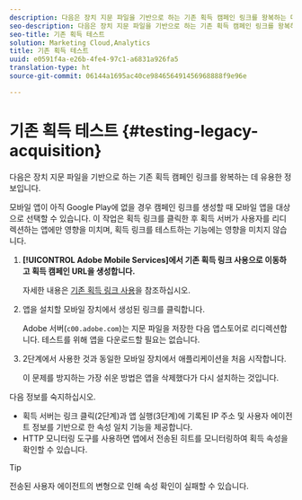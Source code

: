 ```yaml
---
description: 다음은 장치 지문 파일을 기반으로 하는 기존 획득 캠페인 링크를 왕복하는 데 유용한 정보입니다.
seo-description: 다음은 장치 지문 파일을 기반으로 하는 기존 획득 캠페인 링크를 왕복하는 데 유용한 정보입니다.
seo-title: 기존 획득 테스트
solution: Marketing Cloud,Analytics
title: 기존 획득 테스트
uuid: e0591f4a-e26b-4fe4-97c1-a6831a926fa5
translation-type: ht
source-git-commit: 06144a1695ac40ce984656491456968888f9e96e

---
```



# 기존 획득 테스트 {#testing-legacy-acquisition}

다음은 장치 지문 파일을 기반으로 하는 기존 획득 캠페인 링크를 왕복하는 데 유용한 정보입니다.

모바일 앱이 아직 Google Play에 없을 경우 캠페인 링크를 생성할 때 모바일 앱을 대상으로 선택할 수 있습니다. 이 작업은 획득 링크를 클릭한 후 획득 서버가 사용자를 리디렉션하는 앱에만 영향을 미치며, 획득 링크를 테스트하는 기능에는 영향을 미치지 않습니다.

1. **[!UICONTROL Adobe Mobile Services]에서 기존 획득 링크 사용으로 이동하고 획득 캠페인 URL을 생성합니다.**

   자세한 내용은 [기존 획득 링크 사용](/help/using/acquisition-main/c-marketing-links-builder/t-create-edit-adobe-links/c-use-legacy-acquisition-links/c-use-legacy-acquisition-links.md)을 참조하십시오.

1. 앱을 설치할 모바일 장치에서 생성된 링크를 클릭합니다.

   Adobe 서버(`c00.adobe.com`)는 지문 파일을 저장한 다음 앱스토어로 리디렉션합니다. 테스트를 위해 앱을 다운로드할 필요는 없습니다.

1. 2단계에서 사용한 것과 동일한 모바일 장치에서 애플리케이션을 처음 시작합니다.

   이 문제를 방지하는 가장 쉬운 방법은 앱을 삭제했다가 다시 설치하는 것입니다.

다음 정보를 숙지하십시오.

* 획득 서버는 링크 클릭(2단계)과 앱 실행(3단계)에 기록된 IP 주소 및 사용자 에이전트 정보를 기반으로 한 속성 일치 기능을 제공합니다.
* HTTP 모니터링 도구를 사용하면 앱에서 전송된 히트를 모니터링하여 획득 속성을 확인할 수 있습니다.

>[!TIP]
>
>전송된 사용자 에이전트의 변형으로 인해 속성 확인이 실패할 수 있습니다.
